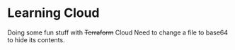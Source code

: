 # Learning Cloud

Doing some fun stuff with ~~Terraform~~ Cloud
Need to change a file to base64 to hide its contents.
